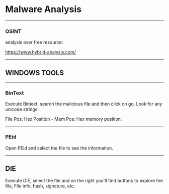 # Malware Analysis
---------------------------------

### OSINT

analysis over free resource:

https://www.hybrid-analysis.com/

-------------------------------------

## WINDOWS TOOLS

-------------------------------------

### BinText

Execute Bintext, search the malicious file and then click on go. Look for any unicode strings.

File Pos: Hex Position - Mem Pos: Hex memory position.

-------------------------------------

### PEid

Open PEid and select the file to see the information.

--------------------------------------

## DIE

Execute DIE, select the file and on the right you'll find buttons to explore the file, File info, hash, signature, etc.
